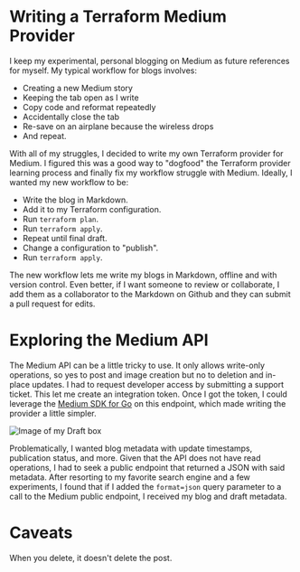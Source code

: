 # Writing a Terraform Medium Provider

I keep my experimental, personal blogging on Medium as future references for
myself. My typical workflow for blogs involves:

- Creating a new Medium story
- Keeping the tab open as I write
- Copy code and reformat repeatedly
- Accidentally close the tab
- Re-save on an airplane because the wireless drops
- And repeat.

With all of my struggles, I decided to write my own Terraform provider for
Medium. I figured this was a good way to "dogfood" the Terraform provider
learning process and finally fix my workflow struggle with Medium. Ideally, I
wanted my new workflow to be:

- Write the blog in Markdown.
- Add it to my Terraform configuration.
- Run `terraform plan`.
- Run `terraform apply`.
- Repeat until final draft.
- Change a configuration to "publish".
- Run `terraform apply`.

The new workflow lets me write my blogs in Markdown, offline and with version
control. Even better, if I want someone to review or collaborate, I add them as
a collaborator to the Markdown on Github and they can submit a pull request for
edits.

# Exploring the Medium API

The Medium API can be a little tricky to use. It only allows write-only
operations, so yes to post and image creation but no to deletion and in-place
updates. I had to request developer access by submitting a support ticket. This
let me create an integration token. Once I got the token, I could leverage the
[Medium SDK for Go](https://github.com/Medium/medium-sdk-go) on this endpoint,
which made writing the provider a little simpler.

![Image of my Draft box](${image_url} "My dashboard of empty drafts")

Problematically, I wanted blog metadata with update timestamps, publication
status, and more. Given that the API does not have read operations, I had to
seek a public endpoint that returned a JSON with said metadata. After resorting
to my favorite search engine and a few experiments, I found that if I added the
`format=json` query parameter to a call to the Medium public endpoint, I
received my blog and draft metadata.

# Caveats

When you delete, it doesn't delete the post.